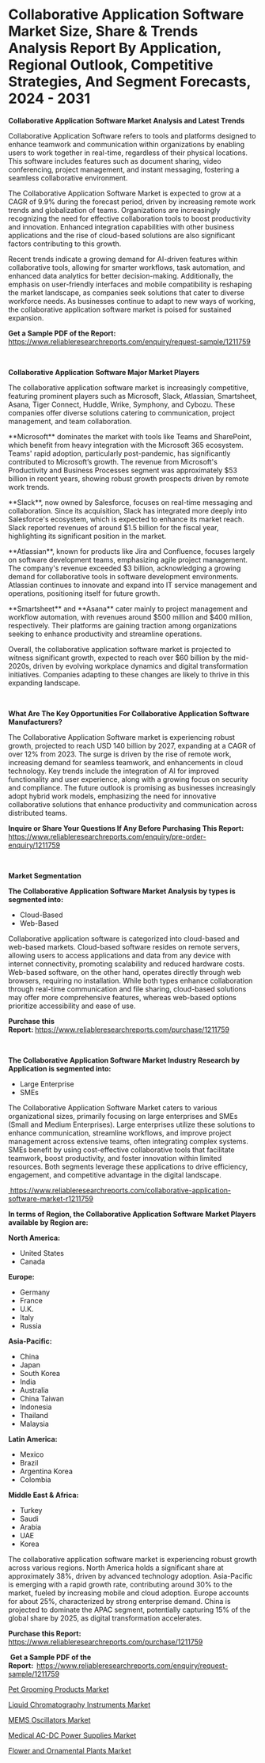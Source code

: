 <p><h1>Collaborative Application Software Market Size, Share & Trends Analysis Report By Application, Regional Outlook, Competitive Strategies, And Segment Forecasts, 2024 - 2031</h1></p><p><strong>Collaborative Application Software Market Analysis and Latest Trends</strong></p>
<p><p>Collaborative Application Software refers to tools and platforms designed to enhance teamwork and communication within organizations by enabling users to work together in real-time, regardless of their physical locations. This software includes features such as document sharing, video conferencing, project management, and instant messaging, fostering a seamless collaborative environment.</p><p>The Collaborative Application Software Market is expected to grow at a CAGR of 9.9% during the forecast period, driven by increasing remote work trends and globalization of teams. Organizations are increasingly recognizing the need for effective collaboration tools to boost productivity and innovation. Enhanced integration capabilities with other business applications and the rise of cloud-based solutions are also significant factors contributing to this growth. </p><p>Recent trends indicate a growing demand for AI-driven features within collaborative tools, allowing for smarter workflows, task automation, and enhanced data analytics for better decision-making. Additionally, the emphasis on user-friendly interfaces and mobile compatibility is reshaping the market landscape, as companies seek solutions that cater to diverse workforce needs. As businesses continue to adapt to new ways of working, the collaborative application software market is poised for sustained expansion.</p></p>
<p><strong>Get a Sample PDF of the Report:&nbsp;</strong> <a href="https://www.reliableresearchreports.com/enquiry/request-sample/1211759?utm_campaign=1399&utm_medium=2&utm_source=Github&utm_content=ia&utm_term=05102024&utm_id=collaborative-application-software">https://www.reliableresearchreports.com/enquiry/request-sample/1211759</a></p>
<p>&nbsp;</p>
<p><strong>Collaborative Application Software Major Market Players</strong></p>
<p><p>The collaborative application software market is increasingly competitive, featuring prominent players such as Microsoft, Slack, Atlassian, Smartsheet, Asana, Tiger Connect, Huddle, Wrike, Symphony, and Cybozu. These companies offer diverse solutions catering to communication, project management, and team collaboration.</p><p>**Microsoft** dominates the market with tools like Teams and SharePoint, which benefit from heavy integration with the Microsoft 365 ecosystem. Teams' rapid adoption, particularly post-pandemic, has significantly contributed to Microsoft’s growth. The revenue from Microsoft's Productivity and Business Processes segment was approximately $53 billion in recent years, showing robust growth prospects driven by remote work trends.</p><p>**Slack**, now owned by Salesforce, focuses on real-time messaging and collaboration. Since its acquisition, Slack has integrated more deeply into Salesforce's ecosystem, which is expected to enhance its market reach. Slack reported revenues of around $1.5 billion for the fiscal year, highlighting its significant position in the market.</p><p>**Atlassian**, known for products like Jira and Confluence, focuses largely on software development teams, emphasizing agile project management. The company's revenue exceeded $3 billion, acknowledging a growing demand for collaborative tools in software development environments. Atlassian continues to innovate and expand into IT service management and operations, positioning itself for future growth.</p><p>**Smartsheet** and **Asana** cater mainly to project management and workflow automation, with revenues around $500 million and $400 million, respectively. Their platforms are gaining traction among organizations seeking to enhance productivity and streamline operations.</p><p>Overall, the collaborative application software market is projected to witness significant growth, expected to reach over $60 billion by the mid-2020s, driven by evolving workplace dynamics and digital transformation initiatives. Companies adapting to these changes are likely to thrive in this expanding landscape.</p></p>
<p>&nbsp;</p>
<p><strong>What Are The Key Opportunities For Collaborative Application Software Manufacturers?</strong></p>
<p><p>The Collaborative Application Software market is experiencing robust growth, projected to reach USD 140 billion by 2027, expanding at a CAGR of over 12% from 2023. The surge is driven by the rise of remote work, increasing demand for seamless teamwork, and enhancements in cloud technology. Key trends include the integration of AI for improved functionality and user experience, along with a growing focus on security and compliance. The future outlook is promising as businesses increasingly adopt hybrid work models, emphasizing the need for innovative collaborative solutions that enhance productivity and communication across distributed teams.</p></p>
<p><strong>Inquire or Share Your Questions If Any Before Purchasing This Report:</strong> <a href="https://www.reliableresearchreports.com/enquiry/pre-order-enquiry/1211759?utm_campaign=1399&utm_medium=2&utm_source=Github&utm_content=ia&utm_term=05102024&utm_id=collaborative-application-software">https://www.reliableresearchreports.com/enquiry/pre-order-enquiry/1211759</a></p>
<p>&nbsp;</p>
<p><strong>Market Segmentation</strong></p>
<p><strong>The Collaborative Application Software Market Analysis by types is segmented into:</strong></p>
<p><ul><li>Cloud-Based</li><li>Web-Based</li></ul></p>
<p><p>Collaborative application software is categorized into cloud-based and web-based markets. Cloud-based software resides on remote servers, allowing users to access applications and data from any device with internet connectivity, promoting scalability and reduced hardware costs. Web-based software, on the other hand, operates directly through web browsers, requiring no installation. While both types enhance collaboration through real-time communication and file sharing, cloud-based solutions may offer more comprehensive features, whereas web-based options prioritize accessibility and ease of use.</p></p>
<p><strong>Purchase this Report:&nbsp;</strong><a href="https://www.reliableresearchreports.com/purchase/1211759?utm_campaign=1399&utm_medium=2&utm_source=Github&utm_content=ia&utm_term=05102024&utm_id=collaborative-application-software">https://www.reliableresearchreports.com/purchase/1211759</a></p>
<p>&nbsp;</p>
<p><strong>The Collaborative Application Software Market Industry Research by Application is segmented into:</strong></p>
<p><ul><li>Large Enterprise</li><li>SMEs</li></ul></p>
<p><p>The Collaborative Application Software Market caters to various organizational sizes, primarily focusing on large enterprises and SMEs (Small and Medium Enterprises). Large enterprises utilize these solutions to enhance communication, streamline workflows, and improve project management across extensive teams, often integrating complex systems. SMEs benefit by using cost-effective collaborative tools that facilitate teamwork, boost productivity, and foster innovation within limited resources. Both segments leverage these applications to drive efficiency, engagement, and competitive advantage in the digital landscape.</p></p>
<p><a href="https://www.reliableresearchreports.com/collaborative-application-software-market-r1211759?utm_campaign=1399&utm_medium=2&utm_source=Github&utm_content=ia&utm_term=05102024&utm_id=collaborative-application-software">&nbsp;https://www.reliableresearchreports.com/collaborative-application-software-market-r1211759</a></p>
<p><strong>In terms of Region, the Collaborative Application Software Market Players available by Region are:</strong></p>
<p>
    <p> <strong> North America: </strong>
        <ul>
            <li>United States</li>
            <li>Canada</li>
        </ul>
        </p> 
    <p> <strong> Europe: </strong>
        <ul>
            <li>Germany</li>
            <li>France</li>
            <li>U.K.</li>
            <li>Italy</li>
            <li>Russia</li>
        </ul>
        </p> 
    <p> <strong> Asia-Pacific: </strong>
        <ul>
            <li>China</li>
            <li>Japan</li>
            <li>South Korea</li>
            <li>India</li>
            <li>Australia</li>
            <li>China Taiwan</li>
            <li>Indonesia</li>
            <li>Thailand</li>
            <li>Malaysia</li>
        </ul>
        </p> 
    <p> <strong> Latin America: </strong>
        <ul>
            <li>Mexico</li>
            <li>Brazil</li>
            <li>Argentina Korea</li>
            <li>Colombia</li>
        </ul>
        </p> 
    <p> <strong> Middle East & Africa: </strong>
        <ul>
            <li>Turkey</li>
            <li>Saudi</li>
            <li>Arabia</li>
            <li>UAE</li>
            <li>Korea</li>
        </ul>
    </p>
    </p>
<p><p>The collaborative application software market is experiencing robust growth across various regions. North America holds a significant share at approximately 38%, driven by advanced technology adoption. Asia-Pacific is emerging with a rapid growth rate, contributing around 30% to the market, fueled by increasing mobile and cloud adoption. Europe accounts for about 25%, characterized by strong enterprise demand. China is projected to dominate the APAC segment, potentially capturing 15% of the global share by 2025, as digital transformation accelerates.</p></p>
<p><strong>Purchase this Report: </strong><a href="https://www.reliableresearchreports.com/purchase/1211759?utm_campaign=1399&utm_medium=2&utm_source=Github&utm_content=ia&utm_term=05102024&utm_id=collaborative-application-software">https://www.reliableresearchreports.com/purchase/1211759</a></p>
<p>&nbsp;<strong>Get a Sample PDF of the Report:&nbsp;&nbsp;</strong><a href="https://www.reliableresearchreports.com/enquiry/request-sample/1211759?utm_campaign=1399&utm_medium=2&utm_source=Github&utm_content=ia&utm_term=05102024&utm_id=collaborative-application-software">https://www.reliableresearchreports.com/enquiry/request-sample/1211759</a></p>
<p><strong></strong></p>
<p><p><a href="https://www.linkedin.com/pulse/deep-dive-pet-grooming-products-market-itstrends-segmentation-dvhrc?utm_campaign=1399&utm_medium=2&utm_source=Github&utm_content=ia&utm_term=05102024&utm_id=collaborative-application-software">Pet Grooming Products Market</a></p><p><a href="https://www.linkedin.com/pulse/global-perspectives-liquid-chromatography-instruments-ldu5e?utm_campaign=1399&utm_medium=2&utm_source=Github&utm_content=ia&utm_term=05102024&utm_id=collaborative-application-software">Liquid Chromatography Instruments Market</a></p><p><a href="https://www.linkedin.com/pulse/strategic-roadmap-global-mems-oscillators-market-insights-nzfye?utm_campaign=1399&utm_medium=2&utm_source=Github&utm_content=ia&utm_term=05102024&utm_id=collaborative-application-software">MEMS Oscillators Market</a></p><p><a href="https://github.com/SanjidaKhan901/Market-Research-Report-List-1/blob/main/medical-ac-dc-power-supplies-market.md?utm_campaign=1399&utm_medium=2&utm_source=Github&utm_content=ia&utm_term=05102024&utm_id=collaborative-application-software">Medical AC-DC Power Supplies Market</a></p><p><a href="https://www.linkedin.com/pulse/global-flower-ornamental-plants-market-size-trends-analysis-lbx8c?utm_campaign=1399&utm_medium=2&utm_source=Github&utm_content=ia&utm_term=05102024&utm_id=collaborative-application-software">Flower and Ornamental Plants Market</a></p></p>